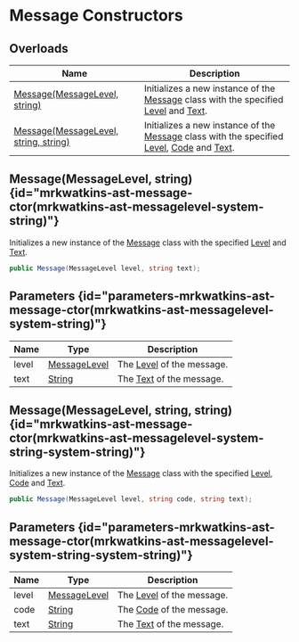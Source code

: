 # Message Constructors
## Overloads

| Name | Description |
| ---- | ----------- |
| [Message(MessageLevel, string)](MrKWatkins.Ast.Message.-ctor.md#mrkwatkins-ast-message-ctor(mrkwatkins-ast-messagelevel-system-string)) | Initializes a new instance of the [Message](MrKWatkins.Ast.Message.md) class with the specified [Level](MrKWatkins.Ast.Message.Level.md) and [Text](MrKWatkins.Ast.Message.Text.md). |
| [Message(MessageLevel, string, string)](MrKWatkins.Ast.Message.-ctor.md#mrkwatkins-ast-message-ctor(mrkwatkins-ast-messagelevel-system-string-system-string)) | Initializes a new instance of the [Message](MrKWatkins.Ast.Message.md) class with the specified [Level](MrKWatkins.Ast.Message.Level.md), [Code](MrKWatkins.Ast.Message.Code.md) and [Text](MrKWatkins.Ast.Message.Text.md). |

## Message(MessageLevel, string) {id="mrkwatkins-ast-message-ctor(mrkwatkins-ast-messagelevel-system-string)"}

Initializes a new instance of the [Message](MrKWatkins.Ast.Message.md) class with the specified [Level](MrKWatkins.Ast.Message.Level.md) and [Text](MrKWatkins.Ast.Message.Text.md).

```c#
public Message(MessageLevel level, string text);
```

## Parameters {id="parameters-mrkwatkins-ast-message-ctor(mrkwatkins-ast-messagelevel-system-string)"}

| Name | Type | Description |
| ---- | ---- | ----------- |
| level | [MessageLevel](MrKWatkins.Ast.MessageLevel.md) | The [Level](MrKWatkins.Ast.Message.Level.md) of the message. |
| text | [String](https://learn.microsoft.com/en-gb/dotnet/api/System.String) | The [Text](MrKWatkins.Ast.Message.Text.md) of the message. |

## Message(MessageLevel, string, string) {id="mrkwatkins-ast-message-ctor(mrkwatkins-ast-messagelevel-system-string-system-string)"}

Initializes a new instance of the [Message](MrKWatkins.Ast.Message.md) class with the specified [Level](MrKWatkins.Ast.Message.Level.md), [Code](MrKWatkins.Ast.Message.Code.md) and [Text](MrKWatkins.Ast.Message.Text.md).

```c#
public Message(MessageLevel level, string code, string text);
```

## Parameters {id="parameters-mrkwatkins-ast-message-ctor(mrkwatkins-ast-messagelevel-system-string-system-string)"}

| Name | Type | Description |
| ---- | ---- | ----------- |
| level | [MessageLevel](MrKWatkins.Ast.MessageLevel.md) | The [Level](MrKWatkins.Ast.Message.Level.md) of the message. |
| code | [String](https://learn.microsoft.com/en-gb/dotnet/api/System.String) | The [Code](MrKWatkins.Ast.Message.Code.md) of the message. |
| text | [String](https://learn.microsoft.com/en-gb/dotnet/api/System.String) | The [Text](MrKWatkins.Ast.Message.Text.md) of the message. |

